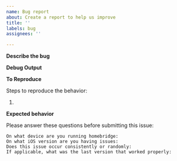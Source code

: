 ```yaml
---
name: Bug report
about: Create a report to help us improve
title: ''
labels: bug
assignees: ''

---
```

<!--Before Submitting an Issue

Make sure you have the latest LTS from https://nodejs.org
and the latest packages: `npm upgrade -g homebridge homebridge-fordpass`

Also include debug log output from startup through seeing the issue:
`homebridge -D`-->

**Describe the bug**

**Debug Output**

**To Reproduce**

Steps to reproduce the behavior:

1. 

**Expected behavior**


Please answer these questions before submitting this issue:
```
On what device are you running homebridge: 
On what iOS version are you having issues: 
Does this issue occur consistently or randomly: 
If applicable, what was the last version that worked properly: 
```
